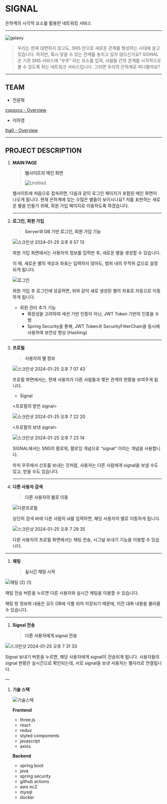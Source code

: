# SIGNAL

은하계의 시각적 요소를 활용한 네트워킹 서비스

---

<img src="https://github.com/lha0/signal/assets/78598160/a7343a74-b7e6-423b-95ab-9b5d56639c5e" alt="galaxy"/>

> 우리는 현재 대면하지 않고도, SNS 만으로 새로운 관계를 형성하는 시대에 살고 있습니다. 하지만, 혹시 닿을 수 있는 관계를 놓치고 있지 않으신가요? SIGNAL은 기존 SNS 서비스에 “우주” 라는 요소를 입혀, 사람들 간의 관계를 시각적으로 볼 수 있도록 하는 네트워크 서비스입니다. 그러면 우리의 은하계로 떠나볼까요?

---

## TEAM

-   전윤혁

[cypsyco - Overview](https://github.com/cypsyco)

-   이하영

[lha0 - Overview](https://github.com/lha0)

---

## PROJECT DESCRIPTION

1. **MAIN PAGE**

    > **웹사이트의 메인 화면**
    >
    > ![Untitled](https://github.com/lha0/signal/assets/78598160/537f6e3e-50e1-4bfb-93fe-9099f8822ad9)

    웹사이트에 처음으로 접속하면, 다음과 같이 로그인 페이지가 포함된 메인 화면이 나오게 됩니다. 현재 은하계에 있는 수많은 별들이 보이시나요? 저를 표현하는 새로운 별을 만들기 위해, 회원 가입 페이지로 이동하도록 하겠습니다.

    ***

1. **로그인, 회원 가입**

    > **Server와 DB 기반 로그인, 회원 가입 기능**

    ![스크린샷 2024-01-25 오후 6 57 13](https://github.com/lha0/signal/assets/78598160/61770670-11c3-4c69-972c-20fa755c6c5e)

    회원 가입 화면에서는 사용자의 정보를 입력한 후, 새로운 별을 생성할 수 있습니다.

    이 때, 새로운 별의 색상과 좌표는 입력하지 않아도, 범위 내의 무작위 값으로 설정되게 됩니다.

    ![로그인](https://github.com/lha0/signal/assets/78598160/6aaa8095-7c88-490c-8ce3-8753c7a3eab6)

    회원 가입 후 로그인에 성공하면, 위와 같이 새로 생성된 별의 좌표로 자동으로 이동하게 됩니다.

    - 회원 관리 추가 기능
        - 확장성을 고려하여 세션 기반 인증이 아닌, JWT Token 기반의 인증을 수행
        - Spring Security을 통해, JWT Token과 SecurityFilterChain을 동시에 사용하여 보안성 향상 (Hashing)

    ***

1. **프로필**

    > **사용자의 별 정보**

    ![스크린샷 2024-01-25 오후 7 07 43](https://github.com/lha0/signal/assets/78598160/08bb1af9-d874-4444-a67f-e29a922ffd0f)

    프로필 화면에서는, 현재 사용자가 다른 사람들과 맺은 관계의 현황을 보여주게 됩니다.

    - Signal

    <프로필의 받은 signal>

    ![스크린샷 2024-01-25 오후 7 22 20](https://github.com/lha0/signal/assets/78598160/c4cdc6f3-9ffc-458d-a528-d4f92a04529d)

    <프로필의 보낸 signal>

    ![스크린샷 2024-01-25 오후 7 23 14](https://github.com/lha0/signal/assets/78598160/9aadca01-8da7-4f22-96ab-eb1fa14c10b5)

    SIGNAL에서는 SNS의 팔로워, 팔로잉 개념으로 “signal” 이라는 개념을 사용합니다.

    마치 우주에서 신호를 보내는 것처럼, 사용자는 다른 사람에게 signal을 보낼 수도 있고, 받을 수도 있습니다.

    ***

1. **다른 사용자 검색**

    > **다른 사용자의 별로 이동**

    ![다른프로필](https://github.com/lha0/signal/assets/78598160/ec1864f9-351f-414b-ac30-47c6f5a4630a)

    상단의 검색 바에 다른 사람의 id를 입력하면, 해당 사용자의 별로 이동하게 됩니다.

    ![스크린샷 2024-01-25 오후 7 29 35](https://github.com/lha0/signal/assets/78598160/4b8dafec-baff-4f03-80ff-63452c6828fc)

    다른 사용자의 프로필 화면에서는 채팅 전송, 시그널 보내기 기능을 이용할 수 있습니다.

---

1. **채팅**

    > **실시간 채팅 시작**

![채팅 (2) (1)](https://github.com/lha0/signal/assets/78598160/6b56302c-f083-4e8d-8f44-dfa480cb6531)

채팅 전송 버튼을 누르면 다른 사용자와 실시간 채팅을 이용할 수 있습니다.

채팅 방 정보와 내용은 모두 DB에 식별 되어 저장되기 때문에, 이전 대화 내용을 불러올 수 있습니다.

---

1. **Signal 전송**

    > **다른 사용자에게 signal 전송**

![스크린샷 2024-01-25 오후 7 31 33](https://github.com/lha0/signal/assets/78598160/a44df6e5-4d76-42ec-8499-d8da061bae1c)

Signal 보내기 버튼을 누르면, 해당 사용자에게 signal이 전송되게 됩니다. 사용자들의 signal 현황은 실시간으로 확인되는데, 서로 signal을 보낸 사용자는 별자리로 연결됩니다.

—

1. **기술 스택**

    ![기술스택](https://github.com/lha0/signal/assets/78598160/5173ebcc-4bc0-433e-8e5c-f3672701bb2f)

    **Frontend**

    - three.js
    - react
    - redux
    - styled components
    - javascript
    - axios

    **Backend**
    
    -   spring boot
    -   java
    -   spring security
    -   github actions
    -   aws ec2
    -   mysql
    -   docker
